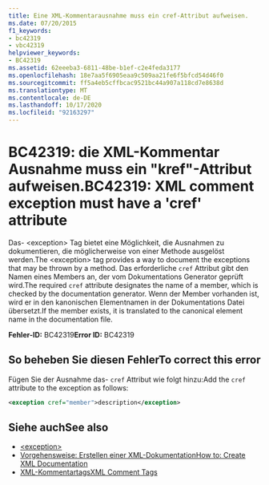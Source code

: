 ```yaml
---
title: Eine XML-Kommentarausnahme muss ein cref-Attribut aufweisen.
ms.date: 07/20/2015
f1_keywords:
- bc42319
- vbc42319
helpviewer_keywords:
- BC42319
ms.assetid: 62eeeba3-6811-48be-b1ef-c2e4feda3177
ms.openlocfilehash: 18e7aa5f6905eaa9c509aa21fe6f5bfcd54d46f0
ms.sourcegitcommit: ff5a4eb5cffbcac9521bc44a907a118cd7e8638d
ms.translationtype: MT
ms.contentlocale: de-DE
ms.lasthandoff: 10/17/2020
ms.locfileid: "92163297"
---
```

# <a name="bc42319-xml-comment-exception-must-have-a-cref-attribute"></a><span data-ttu-id="4824a-102">BC42319: die XML-Kommentar Ausnahme muss ein "kref"-Attribut aufweisen.</span><span class="sxs-lookup"><span data-stu-id="4824a-102">BC42319: XML comment exception must have a 'cref' attribute</span></span>

<span data-ttu-id="4824a-103">Das- \<exception> Tag bietet eine Möglichkeit, die Ausnahmen zu dokumentieren, die möglicherweise von einer Methode ausgelöst werden.</span><span class="sxs-lookup"><span data-stu-id="4824a-103">The \<exception> tag provides a way to document the exceptions that may be thrown by a method.</span></span> <span data-ttu-id="4824a-104">Das erforderliche `cref` Attribut gibt den Namen eines Members an, der vom Dokumentations Generator geprüft wird.</span><span class="sxs-lookup"><span data-stu-id="4824a-104">The required `cref` attribute designates the name of a member, which is checked by the documentation generator.</span></span> <span data-ttu-id="4824a-105">Wenn der Member vorhanden ist, wird er in den kanonischen Elementnamen in der Dokumentations Datei übersetzt.</span><span class="sxs-lookup"><span data-stu-id="4824a-105">If the member exists, it is translated to the canonical element name in the documentation file.</span></span>

<span data-ttu-id="4824a-106">**Fehler-ID:** BC42319</span><span class="sxs-lookup"><span data-stu-id="4824a-106">**Error ID:** BC42319</span></span>

## <a name="to-correct-this-error"></a><span data-ttu-id="4824a-107">So beheben Sie diesen Fehler</span><span class="sxs-lookup"><span data-stu-id="4824a-107">To correct this error</span></span>

<span data-ttu-id="4824a-108">Fügen Sie der Ausnahme das- `cref` Attribut wie folgt hinzu:</span><span class="sxs-lookup"><span data-stu-id="4824a-108">Add the `cref` attribute to the exception as follows:</span></span>

```xml
<exception cref="member">description</exception>
```

## <a name="see-also"></a><span data-ttu-id="4824a-109">Siehe auch</span><span class="sxs-lookup"><span data-stu-id="4824a-109">See also</span></span>

- [\<exception>](../xmldoc/exception.md)
- [<span data-ttu-id="4824a-110">Vorgehensweise: Erstellen einer XML-Dokumentation</span><span class="sxs-lookup"><span data-stu-id="4824a-110">How to: Create XML Documentation</span></span>](../../programming-guide/program-structure/how-to-create-xml-documentation.md)
- [<span data-ttu-id="4824a-111">XML-Kommentartags</span><span class="sxs-lookup"><span data-stu-id="4824a-111">XML Comment Tags</span></span>](../xmldoc/index.md)
